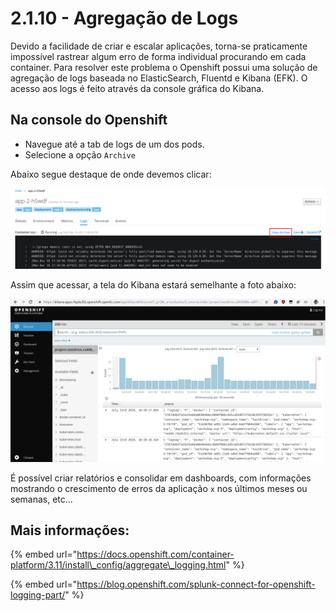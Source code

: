 # 2.1.10 - Agregação de Logs

Devido a facilidade de criar e escalar aplicações, torna-se praticamente impossível rastrear algum erro de forma individual procurando em cada container. Para resolver este problema o Openshift possui uma solução de agregação de logs baseada no ElasticSearch, Fluentd e Kibana \(EFK\). O acesso aos logs é feito através da console gráfica do Kibana.

## Na console do Openshift

* Navegue até a tab de logs de um dos pods.
* Selecione a opção `Archive`

Abaixo segue destaque de onde devemos clicar:

![](../../.gitbook/assets/selection_089-1.png)

Assim que acessar, a tela do Kibana estará semelhante a foto abaixo:

![](../../.gitbook/assets/log-aggregation.png)

É possível criar relatórios e consolidar em dashboards, com informações mostrando o crescimento de erros da aplicação `x` nos últimos meses ou semanas, etc...

## Mais informações:

{% embed url="https://docs.openshift.com/container-platform/3.11/install\_config/aggregate\_logging.html" %}

{% embed url="https://blog.openshift.com/splunk-connect-for-openshift-logging-part/" %}



